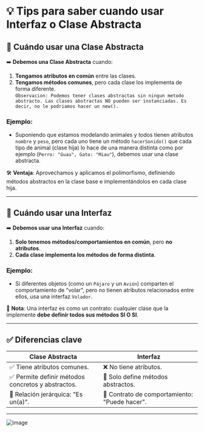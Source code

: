 # 💡 Tips para saber cuando usar Interfaz o Clase Abstracta

## 🔶 **Cuándo usar una Clase Abstracta**
➡️ **Debemos una Clase Abstracta** cuando:
1. **Tengamos atributos en común** entre las clases.
2. **Tengamos métodos comunes**, pero cada clase los implementa de forma diferente.  
`Observacion: Podemos tener clases abstractas sin ningun metodo abstracto. Las clases abstractas NO pueden ser instanciadas. Es decir, no le podriamos hacer un new().  `

### Ejemplo:
- Suponiendo que estamos modelando animales y todos tienen atributos  `nombre` y  `peso`, pero cada uno tiene un método `hacerSonido()` que cada tipo de animal (clase hija) lo hace de una manera distinta  como por ejemplo (`Perro: "Guau", Gato: "Miau"`), debemos usar una clase abstracta. 

🛠️ **Ventaja**: Aprovechamos y aplicamos el polimorfismo, definiendo métodos abstractos en la clase base e implementándolos en cada clase hija.

---

## 🔷 **Cuándo usar una Interfaz**
➡️ **Debemos usar una Interfaz** cuando:
1. **Solo tenemos métodos/comportamientos en común**, pero **no atributos**.
2. **Cada clase implementa los métodos de forma distinta**.

### Ejemplo:
- Si diferentes objetos (como un `Pájaro` y un `Avión`) comparten el comportamiento de "volar", pero no tienen atributos relacionados entre ellos, usa una interfaz `Volador`.

📜 **Nota**: Una interfaz es como un contrato: cualquier clase que la implemente **debe definir todos sus métodos SI O SI**.

---

## ✅ Diferencias clave

| **Clase Abstracta**         | **Interfaz**                |
|-----------------------------|----------------------------|
| ✅ Tiene atributos comunes. | ❌ No tiene atributos.       |
| ✅ Permite definir métodos concretos y abstractos. | 🚀 Solo define métodos abstractos. |
| 🔗 Relación jerárquica: "Es un(a)".  | 🔗 Contrato de comportamiento: "Puede hacer". |

---

![image](https://github.com/user-attachments/assets/51737c32-3a81-48ee-bb29-905664a40e51)
